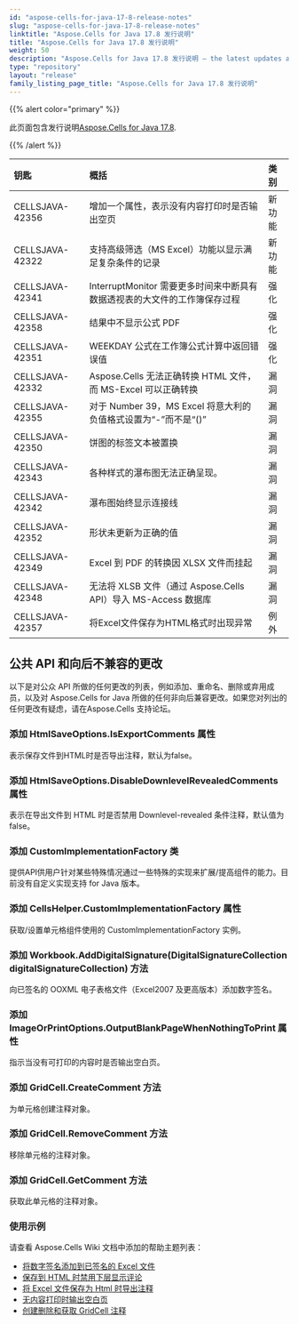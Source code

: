 ```yaml
---
id: "aspose-cells-for-java-17-8-release-notes"
slug: "aspose-cells-for-java-17-8-release-notes"
linktitle: "Aspose.Cells for Java 17.8 发行说明"
title: "Aspose.Cells for Java 17.8 发行说明"
weight: 50
description: "Aspose.Cells for Java 17.8 发行说明 – the latest updates and fixes."
type: "repository"
layout: "release"
family_listing_page_title: "Aspose.Cells for Java 17.8 发行说明"
---
```

{{% alert color="primary" %}} 

此页面包含发行说明[Aspose.Cells for Java 17.8](https://releases.aspose.com/cells/java/new-releases/aspose.cells-for-java-17.8/).

{{% /alert %}} 

|**钥匙**|**概括**|**类别**|
|:- |:- |:- |
|CELLSJAVA-42356|增加一个属性，表示没有内容打印时是否输出空页|新功能|
|CELLSJAVA-42322|支持高级筛选（MS Excel）功能以显示满足复杂条件的记录|新功能|
|CELLSJAVA-42341|InterruptMonitor 需要更多时间来中断具有数据透视表的大文件的工作簿保存过程|强化|
|CELLSJAVA-42358|结果中不显示公式 PDF|强化|
|CELLSJAVA-42351|WEEKDAY 公式在工作簿公式计算中返回错误值|强化|
|CELLSJAVA-42332|Aspose.Cells 无法正确转换 HTML 文件，而 MS-Excel 可以正确转换|漏洞|
|CELLSJAVA-42355|对于 Number 39，MS Excel 将意大利的负值格式设置为“-”而不是“()”|漏洞|
|CELLSJAVA-42350|饼图的标签文本被置换|漏洞|
|CELLSJAVA-42343|各种样式的瀑布图无法正确呈现。|漏洞|
|CELLSJAVA-42342|瀑布图始终显示连接线|漏洞|
|CELLSJAVA-42352|形状未更新为正确的值|漏洞|
|CELLSJAVA-42349|Excel 到 PDF 的转换因 XLSX 文件而挂起|漏洞|
|CELLSJAVA-42348|无法将 XLSB 文件（通过 Aspose.Cells API）导入 MS-Access 数据库|漏洞|
|CELLSJAVA-42357|将Excel文件保存为HTML格式时出现异常|例外|
## **公共 API 和向后不兼容的更改**
以下是对公众 API 所做的任何更改的列表，例如添加、重命名、删除或弃用成员，以及对 Aspose.Cells for Java 所做的任何非向后兼容更改。如果您对列出的任何更改有疑虑，请在Aspose.Cells 支持论坛。
### **添加 HtmlSaveOptions.IsExportComments 属性**
表示保存文件到HTML时是否导出注释，默认为false。
### **添加 HtmlSaveOptions.DisableDownlevelRevealedComments 属性**
表示在导出文件到 HTML 时是否禁用 Downlevel-revealed 条件注释，默认值为 false。
### **添加 CustomImplementationFactory 类**
提供API供用户针对某些特殊情况通过一些特殊的实现来扩展/提高组件的能力。目前没有自定义实现支持 for Java 版本。
### **添加 CellsHelper.CustomImplementationFactory 属性**
获取/设置单元格组件使用的 CustomImplementationFactory 实例。
### **添加 Workbook.AddDigitalSignature(DigitalSignatureCollection digitalSignatureCollection) 方法**
向已签名的 OOXML 电子表格文件（Excel2007 及更高版本）添加数字签名。
### **添加 ImageOrPrintOptions.OutputBlankPageWhenNothingToPrint 属性**
指示当没有可打印的内容时是否输出空白页。
### **添加 GridCell.CreateComment 方法**
为单元格创建注释对象。
### **添加 GridCell.RemoveComment 方法**
移除单元格的注释对象。
### **添加 GridCell.GetComment 方法**
获取此单元格的注释对象。


### **使用示例**
请查看 Aspose.Cells Wiki 文档中添加的帮助主题列表：

- [将数字签名添加到已签名的 Excel 文件](https://docs.aspose.com/cells/zh/java/add-digital-signature-to-an-already-signed-excel-file/)
- [保存到 HTML 时禁用下层显示评论](https://docs.aspose.com/cells/zh/java/disable-downlevel-revealed-comments-while-saving-to-html/)
- [将 Excel 文件保存为 Html 时导出注释](https://docs.aspose.com/cells/zh/java/export-comments-while-saving-excel-file-to-html/)
- [无内容打印时输出空白页](https://docs.aspose.com/cells/zh/java/output-blank-page-when-there-is-nothing-to-print/)
- [创建删除和获取 GridCell 注释](https://docs.aspose.com/cells/zh/java/create-remove-and-get-gridcell-comments/)
